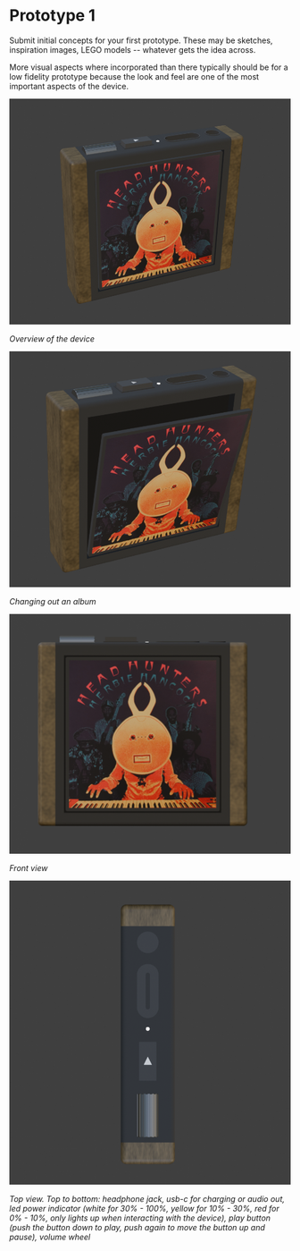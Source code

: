 # Prototype 1

Submit initial concepts for your first prototype. These may be sketches, inspiration images, LEGO models -- whatever gets the idea across.

More visual aspects where incorporated than there typically should be for a low fidelity prototype because the look and feel are one of the most important aspects of the device.

![overview.png](overview.png)

_Overview of the device_

![open.png](open.png)

_Changing out an album_

![front.png](front.png)

_Front view_

![top.png](top.png)

_Top view. Top to bottom: headphone jack, usb-c for charging or audio out, led power indicator (white for 30% - 100%, yellow for 10% - 30%, red for 0% - 10%, only lights up when interacting with the device), play button (push the button down to play, push again to move the button up and pause), volume wheel_
